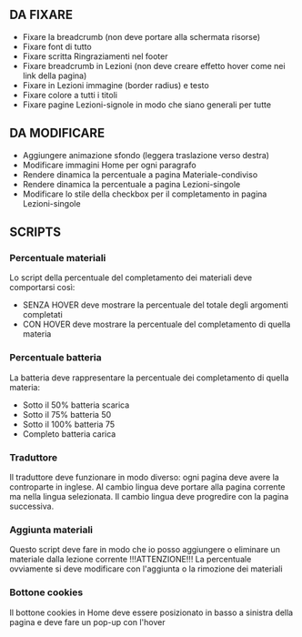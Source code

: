 ## DA FIXARE

- Fixare la breadcrumb (non deve portare alla schermata risorse)
- Fixare font di tutto
- Fixare scritta Ringraziamenti nel footer
- Fixare breadcrumb in Lezioni (non deve creare effetto hover come nei link della pagina)
- Fixare in Lezioni immagine (border radius) e testo
- Fixare colore a tutti i titoli
- Fixare pagine Lezioni-signole in modo che siano generali per tutte

## DA MODIFICARE

- Aggiungere animazione sfondo (leggera traslazione verso destra)
- Modificare immagini Home per ogni paragrafo
- Rendere dinamica la percentuale a pagina Materiale-condiviso
- Rendere dinamica la percentuale a pagina Lezioni-singole
- Modificare lo stile della checkbox per il completamento in pagina Lezioni-singole

## SCRIPTS

### Percentuale materiali

Lo script della percentuale del completamento dei materiali deve comportarsi così:

- SENZA HOVER deve mostrare la percentuale del totale degli argomenti completati
- CON HOVER deve mostrare la percentuale del completamento di quella materia

### Percentuale batteria

La batteria deve rappresentare la percentuale dei completamento di quella materia:

- Sotto il 50% batteria scarica
- Sotto il 75% batteria 50
- Sotto il 100% batteria 75
- Completo batteria carica

### Traduttore

Il traduttore deve funzionare in modo diverso: ogni pagina deve avere la controparte in inglese.
Al cambio lingua deve portare alla pagina corrente ma nella lingua selezionata.
Il cambio lingua deve progredire con la pagina successiva.

### Aggiunta materiali

Questo script deve fare in modo che io posso aggiungere o eliminare un materiale dalla lezione corrente
!!!ATTENZIONE!!!
La percentuale ovviamente si deve modificare con l'aggiunta o la rimozione dei materiali

### Bottone cookies

Il bottone cookies in Home deve essere posizionato in basso a sinistra della pagina e deve fare un pop-up con l'hover
